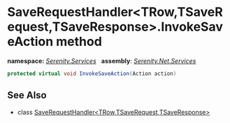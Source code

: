 # SaveRequestHandler&lt;TRow,TSaveRequest,TSaveResponse&gt;.InvokeSaveAction method
**namespace:** *[Serenity.Services](../../README.md#serenity.services-namespace)*   **assembly**: *[Serenity.Net.Services](../../README.md)*

```csharp
protected virtual void InvokeSaveAction(Action action)
```

## See Also

* class [SaveRequestHandler&lt;TRow,TSaveRequest,TSaveResponse&gt;](../SaveRequestHandler-3.md)